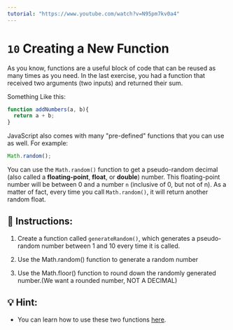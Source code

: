 ```yaml
---
tutorial: "https://www.youtube.com/watch?v=N95pm7kv0a4"
---
```


# `10` Creating a New Function

As you know, functions are a useful block of code that can be reused as many times as you need. In the last exercise, you had a function that received two arguments (two inputs) and returned their sum.

Something Like this:

```js
function addNumbers(a, b){
  return a + b;
}
```

JavaScript also comes with many "pre-defined" functions that you can use as well. For example:

```js
Math.random();
```

You can use the `Math.random()` function to get a pseudo-random decimal (also called a **floating-point**, **float**, or **double**) number. This floating-point number will be between 0 and a number `n` (inclusive of 0, but not of n). As a matter of fact, every time you call `Math.random()`, it will return another random float.

## 📝 Instructions:

1. Create a function called `generateRandom()`, which generates a pseudo-random number between 1 and 10 every time it is called.

2. Use the Math.random() function to generate a random number

3. Use the Math.floor() function to round down the randomly generated number.(We want a rounded number, NOT A DECIMAL)

## 💡 Hint:

+ You can learn how to use these two functions [here](https://www.w3schools.com/jsref/jsref_random.asp).
